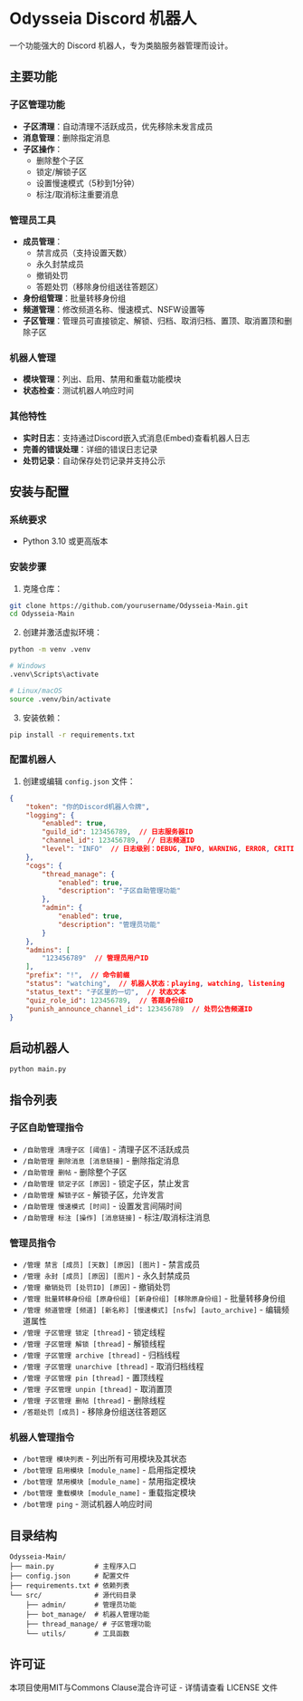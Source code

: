 # Odysseia Discord 机器人

一个功能强大的 Discord 机器人，专为类脑服务器管理而设计。

## 主要功能

### 子区管理功能
- **子区清理**：自动清理不活跃成员，优先移除未发言成员
- **消息管理**：删除指定消息
- **子区操作**：
  - 删除整个子区
  - 锁定/解锁子区
  - 设置慢速模式（5秒到1分钟）
  - 标注/取消标注重要消息

### 管理员工具
- **成员管理**：
  - 禁言成员（支持设置天数）
  - 永久封禁成员
  - 撤销处罚
  - 答题处罚（移除身份组送往答题区）
- **身份组管理**：批量转移身份组
- **频道管理**：修改频道名称、慢速模式、NSFW设置等
- **子区管理**：管理员可直接锁定、解锁、归档、取消归档、置顶、取消置顶和删除子区

### 机器人管理
- **模块管理**：列出、启用、禁用和重载功能模块
- **状态检查**：测试机器人响应时间

### 其他特性
- **实时日志**：支持通过Discord嵌入式消息(Embed)查看机器人日志
- **完善的错误处理**：详细的错误日志记录
- **处罚记录**：自动保存处罚记录并支持公示

## 安装与配置

### 系统要求
- Python 3.10 或更高版本

### 安装步骤
1. 克隆仓库：
```bash
git clone https://github.com/yourusername/Odysseia-Main.git
cd Odysseia-Main
```

2. 创建并激活虚拟环境：
```bash
python -m venv .venv

# Windows
.venv\Scripts\activate

# Linux/macOS
source .venv/bin/activate
```

3. 安装依赖：
```bash
pip install -r requirements.txt
```

### 配置机器人
1. 创建或编辑 `config.json` 文件：
```json
{
    "token": "你的Discord机器人令牌",
    "logging": {
        "enabled": true,
        "guild_id": 123456789,  // 日志服务器ID
        "channel_id": 123456789,  // 日志频道ID
        "level": "INFO"  // 日志级别：DEBUG, INFO, WARNING, ERROR, CRITICAL
    },
    "cogs": {
        "thread_manage": {
            "enabled": true,
            "description": "子区自助管理功能"
        },
        "admin": {
            "enabled": true,
            "description": "管理员功能"
        }
    },
    "admins": [
        "123456789"  // 管理员用户ID
    ],
    "prefix": "!",  // 命令前缀
    "status": "watching",  // 机器人状态：playing, watching, listening
    "status_text": "子区里的一切",  // 状态文本
    "quiz_role_id": 123456789,  // 答题身份组ID
    "punish_announce_channel_id": 123456789  // 处罚公告频道ID
}
```

## 启动机器人
```bash
python main.py
```

## 指令列表

### 子区自助管理指令
- `/自助管理 清理子区 [阈值]` - 清理子区不活跃成员
- `/自助管理 删除消息 [消息链接]` - 删除指定消息
- `/自助管理 删帖` - 删除整个子区
- `/自助管理 锁定子区 [原因]` - 锁定子区，禁止发言
- `/自助管理 解锁子区` - 解锁子区，允许发言
- `/自助管理 慢速模式 [时间]` - 设置发言间隔时间
- `/自助管理 标注 [操作] [消息链接]` - 标注/取消标注消息

### 管理员指令
- `/管理 禁言 [成员] [天数] [原因] [图片]` - 禁言成员
- `/管理 永封 [成员] [原因] [图片]` - 永久封禁成员
- `/管理 撤销处罚 [处罚ID] [原因]` - 撤销处罚
- `/管理 批量转移身份组 [原身份组] [新身份组] [移除原身份组]` - 批量转移身份组
- `/管理 频道管理 [频道] [新名称] [慢速模式] [nsfw] [auto_archive]` - 编辑频道属性
- `/管理 子区管理 锁定 [thread]` - 锁定线程
- `/管理 子区管理 解锁 [thread]` - 解锁线程
- `/管理 子区管理 archive [thread]` - 归档线程
- `/管理 子区管理 unarchive [thread]` - 取消归档线程
- `/管理 子区管理 pin [thread]` - 置顶线程
- `/管理 子区管理 unpin [thread]` - 取消置顶
- `/管理 子区管理 删帖 [thread]` - 删除线程
- `/答题处罚 [成员]` - 移除身份组送往答题区

### 机器人管理指令
- `/bot管理 模块列表` - 列出所有可用模块及其状态
- `/bot管理 启用模块 [module_name]` - 启用指定模块
- `/bot管理 禁用模块 [module_name]` - 禁用指定模块
- `/bot管理 重载模块 [module_name]` - 重载指定模块
- `/bot管理 ping` - 测试机器人响应时间

## 目录结构
```
Odysseia-Main/
├── main.py          # 主程序入口
├── config.json      # 配置文件
├── requirements.txt # 依赖列表
└── src/             # 源代码目录
    ├── admin/       # 管理员功能
    ├── bot_manage/  # 机器人管理功能
    ├── thread_manage/ # 子区管理功能
    └── utils/       # 工具函数
```

## 许可证
本项目使用MIT与Commons Clause混合许可证 - 详情请查看 LICENSE 文件